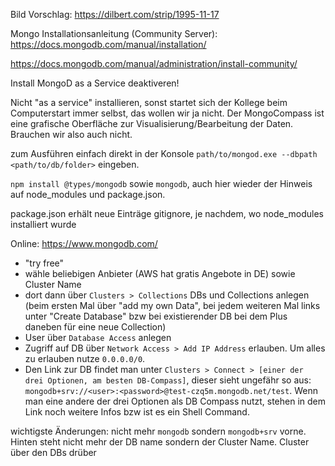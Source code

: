 Bild Vorschlag: https://dilbert.com/strip/1995-11-17

Mongo Installationsanleitung (Community Server): https://docs.mongodb.com/manual/installation/  

https://docs.mongodb.com/manual/administration/install-community/

Install MongoD as a Service deaktiveren!

Nicht "as a service" installieren, sonst startet sich der Kollege beim Computerstart immer selbst, das wollen wir ja nicht. Der MongoCompass ist eine grafische Oberfläche zur Visualisierung/Bearbeitung der Daten. Brauchen wir also auch nicht.

zum Ausführen einfach direkt in der Konsole `path/to/mongod.exe --dbpath <path/to/db/folder>` eingeben.

`npm install @types/mongodb` sowie `mongodb`, auch hier wieder der Hinweis auf node_modules und package.json.

package.json erhält neue Einträge
gitignore, je nachdem, wo node_modules installiert wurde



Online: https://www.mongodb.com/
- "try free"
- wähle beliebigen Anbieter (AWS hat gratis Angebote in DE) sowie Cluster Name
- dort dann über `Clusters > Collections` DBs und Collections anlegen (beim ersten Mal über "add my own Data", bei jedem weiteren Mal links unter "Create Database" bzw bei existierender DB bei dem Plus daneben für eine neue Collection)
- User über `Database Access` anlegen
- Zugriff auf DB über `Network Access > Add IP Address` erlauben. Um alles zu erlauben nutze `0.0.0.0/0`.
- Den Link zur DB findet man unter `Clusters > Connect > [einer der drei Optionen, am besten DB-Compass]`, dieser sieht ungefähr so aus: `mongodb+srv://<user>:<password>@test-czq5m.mongodb.net/test`. Wenn man eine andere der drei Optionen als DB Compass nutzt, stehen in dem Link noch weitere Infos bzw ist es ein Shell Command.  

wichtigste Änderungen: nicht mehr `mongodb` sondern `mongodb+srv` vorne. Hinten steht nicht mehr der DB name sondern der Cluster Name. Cluster über den DBs drüber
